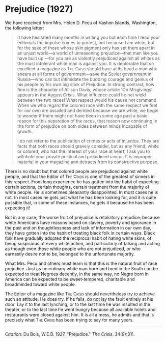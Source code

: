 <!--
title:   Prejudice
author:  Du Bois, W.E.B.
journal: The Crisis
year:    1927
volume:  34
issue:   9
pages:   311
-->
# Prejudice (1927)

We have received from Mrs. Helen D. Pecu of Vashon Islands, Washington, the following letter:

> It have hesitated many months in writing you but each time I read your editorials the impulse comes to protest, not because I am white, but for the sake of those whose skin pigment only has set them apart in an unjust world—a world of unreasoning prejudice—that men like you have built up —for you are as violently prejudiced against all whites as the most intolerant white man is against you. It is deplorable that so excellent a magazine as <span style="font-variant:small-caps;">The Crisis</span>  should have at its head a man who sneers at all forms of government—save the Soviet government in Russia—who can but intimidate the budding courage and genius of his people by his own big stick of Prejudice. In strong contrast, how fine is the character of Allison Davis, whose article 'On Misgivings' appears in the August Crisis. What influence could he not wield between the two races! What respect would his cause not command. When we who regard the colored race with the same respect we feel for our own are assailed and derided because we are white, we begin to wonder if there might not have been in some age past a basic reason for this separation of the races, that reason now continuing in the form of prejudice on both sides between minds incapable of growth. <p> I do not refer to the publication of crimes or acts of injustice. They are facts that both races should gravely consider, but as any friend, white or colored, who has the interest of your race at heart, I ask you to withhold your private political and prejudiced rancor. It is improper material in your magazine and detracts from its constructive purpose.

There is no doubt but that colored people are prejudiced against white people, and that the Editor of <span style="font-variant:small-caps;">The Crisis</span> is one of the greatest of sinners in this respect. From long experience he has gotten into the habit of expecting certain actions, certain thoughts, certain treatment from the majority of white people. He is sometimes pleasantly disappointed. In most cases he is not. In most cases he gets just what he has been looking for, and it is quite possible that, in some of these instances, he gets it because he has been expecting it!

But in any case, the worse fruit of prejudice is retaliatory prejudice; because white Americans have reasons based on slavery, poverty and ignorance in the past and on thoughtlessness and lack of information in our own day, they have gotten into the habit of treating black folk in certain ways. Black folk have gradually adopted the reciprocal habit of hating white skins, of being suspicious of every white action, and particularly of talking and acting as though even those white people who are not prejudiced, or who earnestly desire not to be, belonged to the unfortunate majority.

What Mrs. Pecu and others must learn is that this is the natural fruit of race prejudice. Just as no ordinary white man born and bred in the South can be expected to treat Negroes decently, in the same way, no Negro born in America can be expected to be sweet-tempered, charitable and broadminded toward white people.

The Editor of a magazine like <span style="font-variant:small-caps;">The Crisis</span> should nevertheless try to achieve such an attitude. He does try. If he fails, do not lay the fault entirely at his door. Lay it to the last lynching, or to the last time he was insulted in the theater, or to the last time he went hungry because all available hotels and restaurants were closed against him. It is all a mess, he admits and that is precisely what <span style="font-variant:small-caps;">The Crisis</span> has been trying to say for many years.

_________________
*Citation:* Du Bois, W.E.B. 1927. "Prejudice." *The Crisis*. 34(9):311.